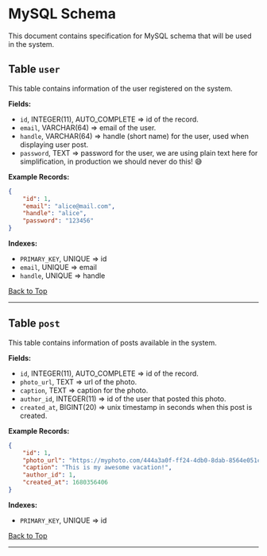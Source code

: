 # MySQL Schema

This document contains specification for MySQL schema that will be used in the system.

## Table `user`

This table contains information of the user registered on the system.

**Fields:**

- `id`, INTEGER(11), AUTO_COMPLETE => id of the record.
- `email`, VARCHAR(64) => email of the user.
- `handle`, VARCHAR(64) => handle (short name) for the user, used when displaying user post.
- `password`, TEXT => password for the user, we are using plain text here for simplification, in production we should never do this! 😅

**Example Records:**

```json
{
    "id": 1,
    "email": "alice@mail.com",
    "handle": "alice",
    "password": "123456"
}
```

**Indexes:**

- `PRIMARY_KEY`, UNIQUE => id
- `email`, UNIQUE => email
- `handle`, UNIQUE => handle

[Back to Top](#mysql-schema)

---

## Table `post`

This table contains information of posts available in the system.

**Fields:**

- `id`, INTEGER(11), AUTO_COMPLETE => id of the record.
- `photo_url`, TEXT => url of the photo.
- `caption`, TEXT => caption for the photo.
- `author_id`, INTEGER(11) => id of the user that posted this photo.
- `created_at`, BIGINT(20) => unix timestamp in seconds when this post is created.

**Example Records:**

```json
{
    "id": 1,
    "photo_url": "https://myphoto.com/444a3a0f-ff24-4db0-8dab-8564e051ce01.jpg",
    "caption": "This is my awesome vacation!",
    "author_id": 1,
    "created_at": 1680356406
}
```

**Indexes:**

- `PRIMARY_KEY`, UNIQUE => id

[Back to Top](#mysql-schema)

---